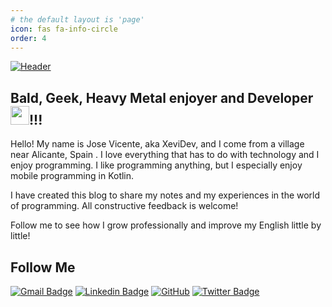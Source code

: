 ```yaml
---
# the default layout is 'page'
icon: fas fa-info-circle
order: 4
---
```

[![Header](/assets/img/headerBueno.png "Header")](https://github.com/XeviDev/)

## Bald, Geek, Heavy Metal enjoyer and Developer <img src="/assets/img/Hi.gif" width="30px"/>!!!

Hello! My name is Jose Vicente, aka XeviDev, and I come from a village near Alicante, Spain . I love everything that has to do with technology and I enjoy programming. I like programming anything, but I especially enjoy mobile programming in Kotlin.

I have created this blog to share my notes and my experiences in the world of programming. All constructive feedback is welcome!

Follow me to see how I grow professionally and improve my English little by little!

## Follow Me

[![Gmail Badge](https://img.shields.io/badge/-jv.martinez.mellado@gmail.com-c14438?style=flat-square&logo=Gmail&logoColor=white&link=mailto:jv.martinez.mellado@gmail.com)](mailto:jv.martinez.mellado@gmail.com)
[![Linkedin Badge](https://img.shields.io/badge/-jvmartinez-blue?style=flat-square&logo=Linkedin&logoColor=white&link=https://www.linkedin.com/in/jose-vicente-mart%C3%ADnez-mellado/)](https://www.linkedin.com/in/jose-vicente-mart%C3%ADnez-mellado/)
[![GitHub](https://img.shields.io/badge/-GitHub-181717?style=flat-square&logo=github&logoColor=white&link=https://github.com/XeviDev)](https://github.com/XeviDev)
[![Twitter Badge](https://img.shields.io/badge/-@XeviDev-00acee?style=flat&logo=Twitter&logoColor=white)](https://twitter.com/intent/follow?screen_name=XeviDev "Follow on Twitter")